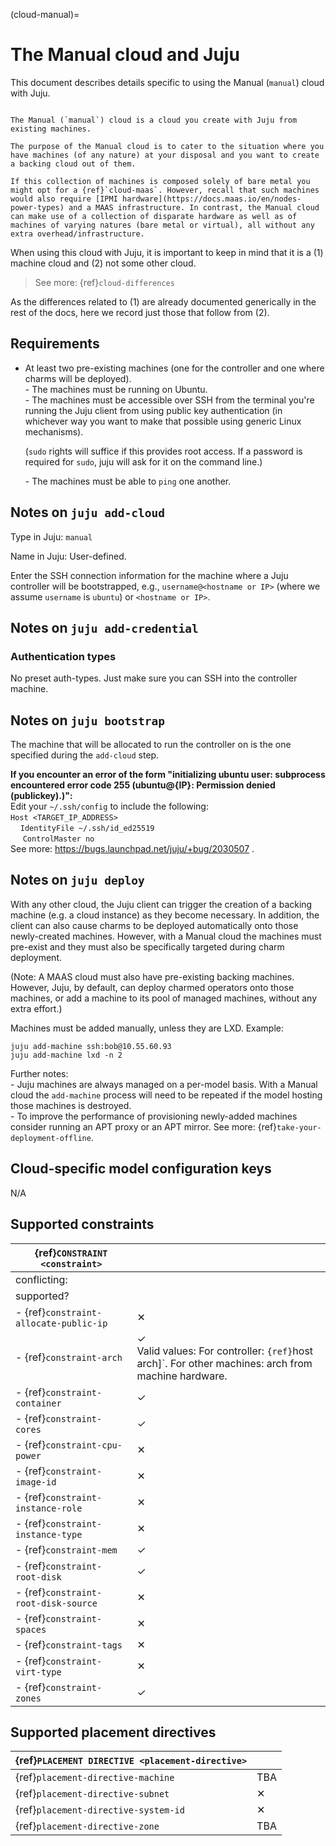 (cloud-manual)=
# The Manual cloud and Juju

This document describes details specific to using the Manual (`manual`) cloud with Juju.

```{important}

The Manual (`manual`) cloud is a cloud you create with Juju from existing machines.

The purpose of the Manual cloud is to cater to the situation where you have machines (of any nature) at your disposal and you want to create a backing cloud out of them.

If this collection of machines is composed solely of bare metal you might opt for a {ref}`cloud-maas`. However, recall that such machines would also require [IPMI hardware](https://docs.maas.io/en/nodes-power-types) and a MAAS infrastructure. In contrast, the Manual cloud can make use of a collection of disparate hardware as well as of machines of varying natures (bare metal or virtual), all without any extra overhead/infrastructure.

```


When using this cloud with Juju, it is important to keep in mind that it is a (1) machine cloud and (2) not some other cloud.

> See more: {ref}`cloud-differences`

As the differences related to (1) are already documented generically in the rest of the docs, here we record just those that follow from (2).


## Requirements

- At least two pre-existing machines (one for the controller and one where charms will be deployed).<br> - The machines must be running on Ubuntu.<br> - The machines must be accessible over SSH from the terminal you're running the Juju client from  using public key authentication (in whichever way you want to make that possible using generic Linux mechanisms).<p> (`sudo` rights will suffice if this provides root access. If a password is required for `sudo`, juju will ask for it on the command line.) <p> - The machines must be able to `ping` one another.


## Notes on `juju add-cloud`

Type in Juju: `manual`

Name in Juju: User-defined.

Enter the SSH connection information for the machine where a Juju controller will be bootstrapped, e.g., `username@<hostname or IP>` (where we assume `username` is `ubuntu`) or `<hostname or IP>`.

## Notes on `juju add-credential`


### Authentication types

No preset auth-types. Just make sure you can SSH into the controller machine.


## Notes on `juju bootstrap`


The machine that will be allocated to run the controller on is the one specified during the `add-cloud` step. <p>**If you encounter an error of the form "initializing ubuntu user: subprocess encountered error code 255 (ubuntu@{IP}: Permission denied (publickey).)":** <br> Edit your `~/.ssh/config` to include the following: <br> `Host <TARGET_IP_ADDRESS>` &nbsp;&nbsp;&nbsp;&nbsp; <br>&nbsp;&nbsp;&nbsp;&nbsp;`IdentityFile ~/.ssh/id_ed25519`<br> &nbsp;&nbsp;&nbsp;&nbsp; `ControlMaster no`<br> See more: https://bugs.launchpad.net/juju/+bug/2030507 .

## Notes on `juju deploy`


With any other cloud, the Juju client can trigger the creation of a backing machine (e.g. a cloud instance) as they become necessary. In addition, the client can also cause charms to be deployed automatically onto those newly-created machines. However, with a Manual cloud the machines must pre-exist and they must also be specifically targeted during charm deployment.


(Note: A MAAS cloud must also have pre-existing backing machines. However, Juju, by default, can deploy charmed operators onto those machines, or add a machine to its pool of managed machines, without any extra effort.)

Machines must be added manually, unless they are LXD. Example: <p>  `juju add-machine ssh:bob@10.55.60.93` <br> `juju add-machine lxd -n 2`


Further notes: <br> - Juju machines are always managed on a per-model basis. With a Manual cloud the `add-machine` process will need to be repeated if the model hosting those machines is destroyed. <br> -   To improve the performance of provisioning newly-added machines consider running an APT proxy or an APT mirror. See more: {ref}`take-your-deployment-offline`.

## Cloud-specific model configuration keys

N/A

## Supported constraints

| {ref}`CONSTRAINT <constraint>`         |                                                                                                                  |
|----------------------------------------|------------------------------------------------------------------------------------------------------------------|
| conflicting:                           |                                                                                                                  |
| supported?                             |                                                                                                                  |
| - {ref}`constraint-allocate-public-ip` | &#10005;                                                                                                         |
| - {ref}`constraint-arch`               | &#10003;  <br> Valid values: For controller: `{ref}`host arch]`. For other machines: arch from machine hardware. |
| - {ref}`constraint-container`          | &#10003;                                                                                                         |
| - {ref}`constraint-cores`              | &#10003;                                                                                                         |
| - {ref}`constraint-cpu-power`          | &#10005;                                                                                                         |
| - {ref}`constraint-image-id`           | &#10005;                                                                                                         |
| - {ref}`constraint-instance-role`      | &#10005;                                                                                                         |
| - {ref}`constraint-instance-type`      | &#10005;                                                                                                         |
| - {ref}`constraint-mem`                | &#10003;                                                                                                         |
| - {ref}`constraint-root-disk`          | &#10003;                                                                                                         |
| - {ref}`constraint-root-disk-source`   | &#10005;                                                                                                         |
| - {ref}`constraint-spaces`             | &#10005;                                                                                                         |
| - {ref}`constraint-tags`               | &#10005;                                                                                                         |
| - {ref}`constraint-virt-type`          | &#10005;                                                                                                         |
| - {ref}`constraint-zones`              | &#10003;                                                                                                         |


## Supported placement directives

| {ref}`PLACEMENT DIRECTIVE <placement-directive>` |          |
|--------------------------------------------------|----------|
| {ref}`placement-directive-machine`               | TBA      |
| {ref}`placement-directive-subnet`                | &#10005; |
| {ref}`placement-directive-system-id`             | &#10005; |
| {ref}`placement-directive-zone`                  | TBA      |

